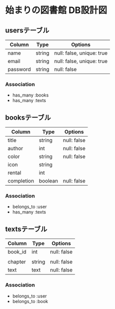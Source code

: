 # 始まりの図書館 DB設計図
## usersテーブル
|Column|Type|Options|
|------|----|-------|
|name|string|null: false, unique: true|
|email|string|null: false, unique: true|
|password|string|null: false|
### Association
- has_many :books
- has_many :texts

## booksテーブル
|Column|Type|Options|
|------|----|-------|
|title|string|null: false|
|author|int|null: false|
|color|string|null: false|
|icon|string||
|rental|int||
|completion|boolean|null: false|
### Association
- belongs_to :user
- has_many :texts

## textsテーブル
|Column|Type|Options|
|------|----|-------|
|book_id|int|null: false|
||||
|chapter|string|null: false|
|text|text|null: false|
### Association
- belongs_to :user
- belongs_to :book
